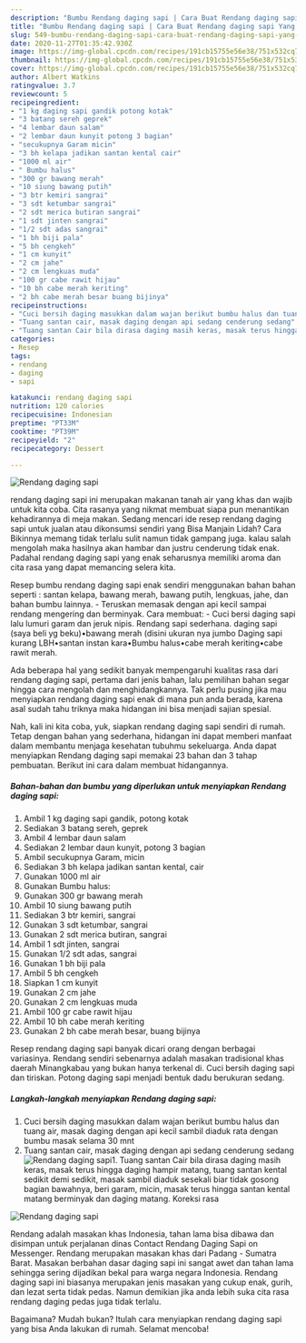 ```yaml
---
description: "Bumbu Rendang daging sapi | Cara Buat Rendang daging sapi Yang Enak Dan Mudah"
title: "Bumbu Rendang daging sapi | Cara Buat Rendang daging sapi Yang Enak Dan Mudah"
slug: 549-bumbu-rendang-daging-sapi-cara-buat-rendang-daging-sapi-yang-enak-dan-mudah
date: 2020-11-27T01:35:42.930Z
image: https://img-global.cpcdn.com/recipes/191cb15755e56e38/751x532cq70/rendang-daging-sapi-foto-resep-utama.jpg
thumbnail: https://img-global.cpcdn.com/recipes/191cb15755e56e38/751x532cq70/rendang-daging-sapi-foto-resep-utama.jpg
cover: https://img-global.cpcdn.com/recipes/191cb15755e56e38/751x532cq70/rendang-daging-sapi-foto-resep-utama.jpg
author: Albert Watkins
ratingvalue: 3.7
reviewcount: 5
recipeingredient:
- "1 kg daging sapi gandik potong kotak"
- "3 batang sereh geprek"
- "4 lembar daun salam"
- "2 lembar daun kunyit potong 3 bagian"
- "secukupnya Garam micin"
- "3 bh kelapa jadikan santan kental cair"
- "1000 ml air"
- " Bumbu halus"
- "300 gr bawang merah"
- "10 siung bawang putih"
- "3 btr kemiri sangrai"
- "3 sdt ketumbar sangrai"
- "2 sdt merica butiran sangrai"
- "1 sdt jinten sangrai"
- "1/2 sdt adas sangrai"
- "1 bh biji pala"
- "5 bh cengkeh"
- "1 cm kunyit"
- "2 cm jahe"
- "2 cm lengkuas muda"
- "100 gr cabe rawit hijau"
- "10 bh cabe merah keriting"
- "2 bh cabe merah besar buang bijinya"
recipeinstructions:
- "Cuci bersih daging masukkan dalam wajan berikut bumbu halus dan tuang air, masak daging dengan api kecil sambil diaduk rata dengan bumbu masak selama 30 mnt"
- "Tuang santan cair, masak daging dengan api sedang cenderung sedang"
- "Tuang santan Cair bila dirasa daging masih keras, masak terus hingga daging hampir matang, tuang santan kental sedikit demi sedikit, masak sambil diaduk sesekali biar tidak gosong bagian bawahnya, beri garam, micin, masak terus hingga santan kental matang berminyak dan daging matang. Koreksi rasa"
categories:
- Resep
tags:
- rendang
- daging
- sapi

katakunci: rendang daging sapi 
nutrition: 120 calories
recipecuisine: Indonesian
preptime: "PT33M"
cooktime: "PT39M"
recipeyield: "2"
recipecategory: Dessert

---
```



![Rendang daging sapi](https://img-global.cpcdn.com/recipes/191cb15755e56e38/751x532cq70/rendang-daging-sapi-foto-resep-utama.jpg)


rendang daging sapi ini merupakan makanan tanah air yang khas dan wajib untuk kita coba. Cita rasanya yang nikmat membuat siapa pun menantikan kehadirannya di meja makan.
Sedang mencari ide resep rendang daging sapi untuk jualan atau dikonsumsi sendiri yang Bisa Manjain Lidah? Cara Bikinnya memang tidak terlalu sulit namun tidak gampang juga. kalau salah mengolah maka hasilnya akan hambar dan justru cenderung tidak enak. Padahal rendang daging sapi yang enak seharusnya memiliki aroma dan cita rasa yang dapat memancing selera kita.

Resep bumbu rendang daging sapi enak sendiri menggunakan bahan bahan seperti : santan kelapa, bawang merah, bawang putih, lengkuas, jahe, dan bahan bumbu lainnya. - Teruskan memasak dengan api kecil sampai rendang mengering dan berminyak. Cara membuat: - Cuci bersi daging sapi lalu lumuri garam dan jeruk nipis. Rendang sapi sederhana. daging sapi (saya beli yg beku)•bawang merah (disini ukuran nya jumbo Daging sapi kurang LBH•santan instan kara•Bumbu halus•cabe merah keriting•cabe rawit merah.

Ada beberapa hal yang sedikit banyak mempengaruhi kualitas rasa dari rendang daging sapi, pertama dari jenis bahan, lalu pemilihan bahan segar hingga cara mengolah dan menghidangkannya. Tak perlu pusing jika mau menyiapkan rendang daging sapi enak di mana pun anda berada, karena asal sudah tahu triknya maka hidangan ini bisa menjadi sajian spesial.


Nah, kali ini kita coba, yuk, siapkan rendang daging sapi sendiri di rumah. Tetap dengan bahan yang sederhana, hidangan ini dapat memberi manfaat dalam membantu menjaga kesehatan tubuhmu sekeluarga. Anda dapat menyiapkan Rendang daging sapi memakai 23 bahan dan 3 tahap pembuatan. Berikut ini cara dalam membuat hidangannya.

<!--inarticleads1-->

##### Bahan-bahan dan bumbu yang diperlukan untuk menyiapkan Rendang daging sapi:

1. Ambil 1 kg daging sapi gandik, potong kotak
1. Sediakan 3 batang sereh, geprek
1. Ambil 4 lembar daun salam
1. Sediakan 2 lembar daun kunyit, potong 3 bagian
1. Ambil secukupnya Garam, micin
1. Sediakan 3 bh kelapa jadikan santan kental, cair
1. Gunakan 1000 ml air
1. Gunakan  Bumbu halus:
1. Gunakan 300 gr bawang merah
1. Ambil 10 siung bawang putih
1. Sediakan 3 btr kemiri, sangrai
1. Gunakan 3 sdt ketumbar, sangrai
1. Gunakan 2 sdt merica butiran, sangrai
1. Ambil 1 sdt jinten, sangrai
1. Gunakan 1/2 sdt adas, sangrai
1. Gunakan 1 bh biji pala
1. Ambil 5 bh cengkeh
1. Siapkan 1 cm kunyit
1. Gunakan 2 cm jahe
1. Gunakan 2 cm lengkuas muda
1. Ambil 100 gr cabe rawit hijau
1. Ambil 10 bh cabe merah keriting
1. Gunakan 2 bh cabe merah besar, buang bijinya


Resep rendang daging sapi banyak dicari orang dengan berbagai variasinya. Rendang sendiri sebenarnya adalah masakan tradisional khas daerah Minangkabau yang bukan hanya terkenal di. Cuci bersih daging sapi dan tiriskan. Potong daging sapi menjadi bentuk dadu berukuran sedang. 

<!--inarticleads2-->

##### Langkah-langkah menyiapkan Rendang daging sapi:

1. Cuci bersih daging masukkan dalam wajan berikut bumbu halus dan tuang air, masak daging dengan api kecil sambil diaduk rata dengan bumbu masak selama 30 mnt
1. Tuang santan cair, masak daging dengan api sedang cenderung sedang
<img src="//assets-global.cpcdn.com/assets/icons/button_play-2c75c40dde080a61004c1f40b05d8f140eaff45d7e9e6481dc71c63d2e7c4909.png" alt="Rendang daging sapi">1. Tuang santan Cair bila dirasa daging masih keras, masak terus hingga daging hampir matang, tuang santan kental sedikit demi sedikit, masak sambil diaduk sesekali biar tidak gosong bagian bawahnya, beri garam, micin, masak terus hingga santan kental matang berminyak dan daging matang. Koreksi rasa
<img src="//assets-global.cpcdn.com/assets/icons/button_play-2c75c40dde080a61004c1f40b05d8f140eaff45d7e9e6481dc71c63d2e7c4909.png" alt="Rendang daging sapi">

Rendang adalah masakan khas Indonesia, tahan lama bisa dibawa dan disimpan untuk perjalanan dinas Contact Rendang Daging Sapi on Messenger. Rendang merupakan masakan khas dari Padang - Sumatra Barat. Masakan berbahan dasar daging sapi ini sangat awet dan tahan lama sehingga sering dijadikan bekal para warga negara Indonesia. Rendang daging sapi ini biasanya merupakan jenis masakan yang cukup enak, gurih, dan lezat serta tidak pedas. Namun demikian jika anda lebih suka cita rasa rendang daging pedas juga tidak terlalu. 

Bagaimana? Mudah bukan? Itulah cara menyiapkan rendang daging sapi yang bisa Anda lakukan di rumah. Selamat mencoba!
